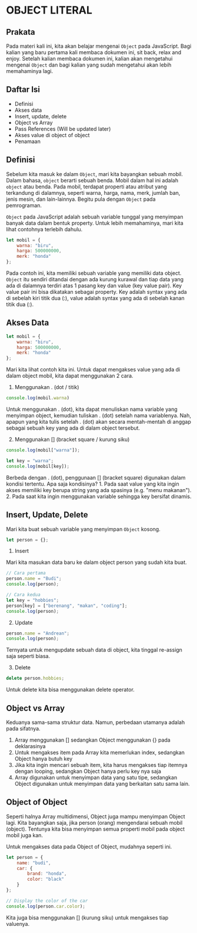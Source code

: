 # OBJECT LITERAL

## Prakata

Pada materi kali ini, kita akan belajar mengenai `Object` pada JavaScript. Bagi kalian yang baru pertama kali membaca dokumen ini, sit back, relax and enjoy. Setelah kalian membaca dokumen ini, kalian akan mengetahui mengenai `Object` dan bagi kalian yang sudah mengetahui akan lebih memahaminya lagi.


## Daftar Isi
- Definisi
- Akses data
- Insert, update, delete
- Object vs Array
- Pass References (Will be updated later)
- Akses value di object of object
- Penamaan

## Definisi

Sebelum kita masuk ke dalam `Object`, mari kita bayangkan sebuah mobil. Dalam bahasa, `object` berarti sebuah benda. Mobil dalam hal ini adalah `object` atau benda. Pada mobil, terdapat properti atau atribut yang terkandung di dalamnya, seperti warna, harga, nama, merk, jumlah ban, jenis mesin, dan lain-lainnya. Begitu pula dengan `Object` pada pemrograman.

`Object` pada JavaScript adalah sebuah variable tunggal yang menyimpan banyak data dalam bentuk property. Untuk lebih memahaminya, mari kita lihat contohnya terlebih dahulu.

```js
let mobil = {
    warna: "biru",
    harga: 500000000,
    merk: "honda"
};
```
Pada contoh ini, kita memiliki sebuah variable yang memiliki data object. `Object` itu sendiri ditandai dengan ada kurung kurawal dan tiap data yang ada di dalamnya terdiri atas 1 pasang key dan value (key value pair). Key value pair ini bisa dikatakan sebagai property. Key adalah syntax yang ada di sebelah kiri titik dua (:), value adalah syntax yang ada di sebelah kanan titik dua (:).

## Akses Data

```js
let mobil = {
    warna: "biru",
    harga: 500000000,
    merk: "honda"
};
```
Mari kita lihat contoh kita ini. Untuk dapat mengakses value yang ada di dalam object mobil, kita dapat menggunakan 2 cara.

1. Menggunakan . (dot / titik)

```js
console.log(mobil.warna)
```
Untuk menggunakan . (dot), kita dapat menuliskan nama variable yang menyimpan object, kemudian tuliskan . (dot) setelah nama variablenya. Nah, apapun yang kita tulis setelah . (dot) akan secara mentah-mentah di anggap sebagai sebuah key yang ada di dalam object tersebut.


2. Menggunakan [] (bracket square / kurung siku)

```js
console.log(mobil["warna"]);

let key = "warna";
console.log(mobil[key]);
```

Berbeda dengan . (dot), penggunaan [] (bracket square) digunakan dalam kondisi tertentu. Apa saja kondisinya? 1. Pada saat value yang kita ingin akses memiliki key berupa string yang ada spasinya (e.g. "menu makanan"). 2. Pada saat kita ingin menggunakan variable sehingga key bersifat dinamis.

## Insert, Update, Delete

Mari kita buat sebuah variable yang menyimpan `Object` kosong.

```js
let person = {};
```

1. Insert

Mari kita masukan data baru ke dalam object person yang sudah kita buat.

```js
// Cara pertama
person.name = "Budi";
console.log(person);

// Cara kedua
let key = "hobbies";
person[key] = ["berenang", "makan", "coding"];
console.log(person);
```

2. Update

```js
person.name = "Andrean";
console.log(person);
```

Ternyata untuk mengupdate sebuah data di object, kita tinggal re-assign saja seperti biasa.

3. Delete

```js
delete person.hobbies;
```

Untuk delete kita bisa menggunakan delete operator.


## Object vs Array

Keduanya sama-sama struktur data. Namun, perbedaan utamanya adalah pada sifatnya.

1. Array menggunakan [] sedangkan Object menggunakan {} pada deklarasinya
2. Untuk mengakses item pada Array kita memerlukan index, sedangkan Object hanya butuh key
3. Jika kita ingin mencari sebuah item, kita harus mengakses tiap itemnya dengan looping, sedangkan Object hanya perlu key nya saja
4. Array digunakan untuk menyimpan data yang satu tipe, sedangkan Object digunakan untuk menyimpan data yang berkaitan satu sama lain.


## Object of Object

Seperti halnya Array multidimensi, Object juga mampu menyimpan Object lagi. Kita bayangkan saja, jika person (orang) mengendarai sebuah mobil (object). Tentunya kita bisa menyimpan semua properti mobil pada object mobil juga kan.

Untuk mengakses data pada Object of Object, mudahnya seperti ini.

```js
let person = {
    name: "budi",
    car: {
        brand: "honda",
        color: "black"
    }
};

// Display the color of the car
console.log(person.car.color);
```

Kita juga bisa menggunakan [] (kurung siku) untuk mengakses tiap valuenya.
